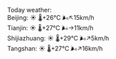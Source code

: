 Today weather:  
Beijing: ☀️   🌡️+26°C 🌬️↖15km/h  
Tianjin: ☀️   🌡️+27°C 🌬️→11km/h  
Shijiazhuang: ☀️   🌡️+29°C 🌬️↗5km/h  
Tangshan: ☀️   🌡️+27°C 🌬️↗16km/h  
